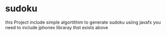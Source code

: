 # sudoku
 this Project include simple algortithim to generate sudoku usiing javafx
 you need to include jphonex libraray thst exists above
